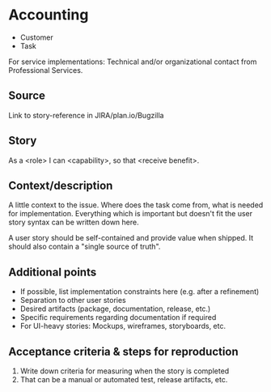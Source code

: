 # Accounting

- Customer
- Task

For service implementations: Technical and/or organizational contact from Professional Services.

## Source

Link to story-reference in JIRA/plan.io/Bugzilla

## Story

As a \<role\> I can \<capability\>, so that \<receive benefit\>.

## Context/description

A little context to the issue. Where does the task come from, what is needed for implementation. Everything which is important but doesn't fit the user story syntax can be written down here.

A user story should be self-contained and provide value when shipped. It should also contain a "single source of truth".

## Additional points

- If possible, list implementation constraints here (e.g. after a refinement)
- Separation to other user stories
- Desired artifacts (package, documentation, release, etc.)
- Specific requirements regarding documentation if required
- For UI-heavy stories: Mockups, wireframes, storyboards, etc.

## Acceptance criteria & steps for reproduction

1. Write down criteria for measuring when the story is completed
2. That can be a manual or automated test, release artifacts, etc.

